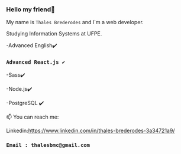 ### Hello my friend👋
My name is `Thales Brederodes` and I`m a web developer.

Studying Information Systems at UFPE.

-Advanced English✔️      

### `Advanced React.js ✔️`

-Sass✔️

-Node.js✔️

-PostgreSQL ✔️

📫 You can reach me:

Linkedin:https://www.linkedin.com/in/thales-brederodes-3a34721a9/

### `Email : thalesbmc@gmail.com`


<!--
**ThalesBMC/ThalesBMC** is a ✨ _special_ ✨ repository because its `README.md` (this file) appears on your GitHub profile.

Here are some ideas to get you started:

- 🔭 I’m currently working on ...
- 🌱 I’m currently learning ...
- 👯 I’m looking to collaborate on ...
- 🤔 I’m looking for help with ...
- 💬 Ask me about ...
- 📫 How to reach me: ...
- 😄 Pronouns: ...
- ⚡ Fun fact: ...
-->
